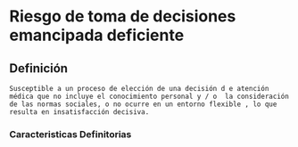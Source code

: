 # Riesgo de toma de decisiones emancipada deficiente
## Definición
	Susceptible a un proceso de elección de una decisión d e atención médica que no incluye el conocimiento personal y / o  la consideración de las normas sociales, o no ocurre en un entorno flexible , lo que resulta en insatisfacción decisiva.

### Caracteristicas Definitorias


